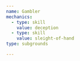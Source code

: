 ```yaml
---
name: Gambler
mechanics:
  - type: skill
    value: deception
  - type: skill
    value: sleight-of-hand
type: subgrounds

---
```

